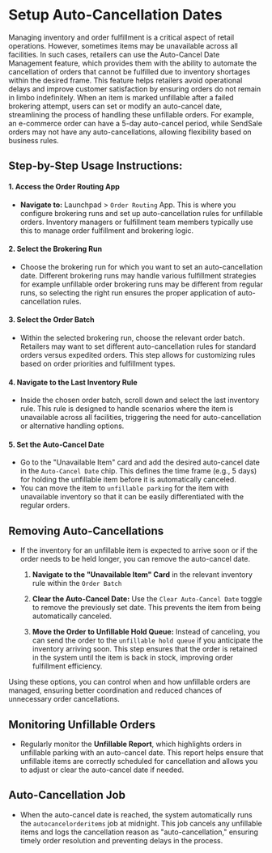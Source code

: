 # Setup Auto-Cancellation Dates

Managing inventory and order fulfillment is a critical aspect of retail operations. However, sometimes items may be unavailable across all facilities. In such cases, retailers can use the Auto-Cancel Date Management feature, which provides them with the ability to automate the cancellation of orders that cannot be fulfilled due to inventory shortages within the desired frame. This feature helps retailers avoid operational delays and improve customer satisfaction by ensuring orders do not remain in limbo indefinitely.
When an item is marked unfillable after a failed brokering attempt, users can set or modify an auto-cancel date, streamlining the process of handling these unfillable orders. For example, an e-commerce order can have a 5-day auto-cancel period, while SendSale orders may not have any auto-cancellations, allowing flexibility based on business rules.

## Step-by-Step Usage Instructions:

#### 1. **Access the Order Routing App**
   - **Navigate to:** Launchpad > `Order Routing` App. This is where you configure brokering runs and set up auto-cancellation rules for unfillable orders. Inventory managers or fulfillment team members typically use this to manage order fulfillment and brokering logic.

#### 2. **Select the Brokering Run**
   - Choose the brokering run for which you want to set an auto-cancellation date. Different brokering runs may handle various fulfillment strategies for example unfillable order brokering runs may be different from regular runs, so selecting the right run ensures the proper application of auto-cancellation rules.

#### 3. **Select the Order Batch**
   - Within the selected brokering run, choose the relevant order batch. Retailers may want to set different auto-cancellation rules for standard orders versus expedited orders. This step allows for customizing rules based on order priorities and fulfillment types.

#### 4. **Navigate to the Last Inventory Rule**
   - Inside the chosen order batch, scroll down and select the last inventory rule. This rule is designed to handle scenarios where the item is unavailable across all facilities, triggering the need for auto-cancellation or alternative handling options.

#### 5. **Set the Auto-Cancel Date**
   - Go to the "Unavailable Item" card and add the desired auto-cancel date in the `Auto-Cancel Date` chip. This defines the time frame (e.g., 5 days) for holding the unfillable item before it is automatically canceled. 
   - You can move the item to `unfillable parking` for the item with unavailable inventory so that it can be easily differentiated with the regular orders.

## Removing Auto-Cancellations

- If the inventory for an unfillable item is expected to arrive soon or if the order needs to be held longer, you can remove the auto-cancel date.
  
  1. **Navigate to the "Unavailable Item" Card** in the relevant inventory rule within the `Order Batch`
  
  2. **Clear the Auto-Cancel Date:** Use the `Clear Auto-Cancel Date` toggle to remove the previously set date. This prevents the item from being automatically canceled.

  3. **Move the Order to Unfillable Hold Queue:** Instead of canceling, you can send the order to the `unfillable hold queue` if you anticipate the inventory arriving soon. This step ensures that the order is retained in the system until the item is back in stock, improving order fulfillment efficiency. 
  
Using these options, you can control when and how unfillable orders are managed, ensuring better coordination and reduced chances of unnecessary order cancellations.

## Monitoring Unfillable Orders

- Regularly monitor the **Unfillable Report**, which highlights orders in unfillable parking with an auto-cancel date. This report helps ensure that unfillable items are correctly scheduled for cancellation and allows you to adjust or clear the auto-cancel date if needed.

## Auto-Cancellation Job

- When the auto-cancel date is reached, the system automatically runs the `autocancelorderitems` job at midnight. This job cancels any unfillable items and logs the cancellation reason as "auto-cancellation," ensuring timely order resolution and preventing delays in the process.


